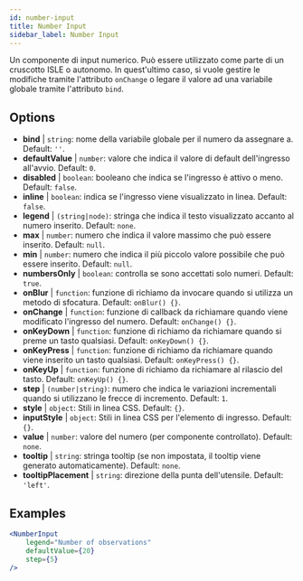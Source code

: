 ```yaml
---
id: number-input
title: Number Input
sidebar_label: Number Input
---
```


Un componente di input numerico. Può essere utilizzato come parte di un cruscotto ISLE o autonomo. In quest'ultimo caso, si vuole gestire le modifiche tramite l'attributo `onChange` o legare il valore ad una variabile globale tramite l'attributo `bind`.

## Options

* __bind__ | `string`: nome della variabile globale per il numero da assegnare a. Default: `''`.
* __defaultValue__ | `number`: valore che indica il valore di default dell'ingresso all'avvio. Default: `0`.
* __disabled__ | `boolean`: booleano che indica se l'ingresso è attivo o meno. Default: `false`.
* __inline__ | `boolean`: indica se l'ingresso viene visualizzato in linea. Default: `false`.
* __legend__ | `(string|node)`: stringa che indica il testo visualizzato accanto al numero inserito. Default: `none`.
* __max__ | `number`: numero che indica il valore massimo che può essere inserito. Default: `null`.
* __min__ | `number`: numero che indica il più piccolo valore possibile che può essere inserito. Default: `null`.
* __numbersOnly__ | `boolean`: controlla se sono accettati solo numeri. Default: `true`.
* __onBlur__ | `function`: funzione di richiamo da invocare quando si utilizza un metodo di sfocatura. Default: `onBlur() {}`.
* __onChange__ | `function`: funzione di callback da richiamare quando viene modificato l'ingresso del numero. Default: `onChange() {}`.
* __onKeyDown__ | `function`: funzione di richiamo da richiamare quando si preme un tasto qualsiasi. Default: `onKeyDown() {}`.
* __onKeyPress__ | `function`: funzione di richiamo da richiamare quando viene inserito un tasto qualsiasi. Default: `onKeyPress() {}`.
* __onKeyUp__ | `function`: funzione di richiamo da richiamare al rilascio del tasto. Default: `onKeyUp() {}`.
* __step__ | `(number|string)`: numero che indica le variazioni incrementali quando si utilizzano le frecce di incremento. Default: `1`.
* __style__ | `object`: Stili in linea CSS. Default: `{}`.
* __inputStyle__ | `object`: Stili in linea CSS per l'elemento di ingresso. Default: `{}`.
* __value__ | `number`: valore del numero (per componente controllato). Default: `none`.
* __tooltip__ | `string`: stringa tooltip (se non impostata, il tooltip viene generato automaticamente). Default: `none`.
* __tooltipPlacement__ | `string`: direzione della punta dell'utensile. Default: `'left'`.


## Examples

```jsx live
<NumberInput
    legend="Number of observations"
    defaultValue={20}
    step={5}
/>
```

